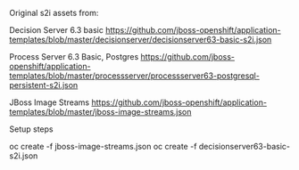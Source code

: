 Original s2i assets from:

Decision Server 6.3 basic
https://github.com/jboss-openshift/application-templates/blob/master/decisionserver/decisionserver63-basic-s2i.json

Process Server 6.3 Basic, Postgres
https://github.com/jboss-openshift/application-templates/blob/master/processserver/processserver63-postgresql-persistent-s2i.json

JBoss Image Streams
https://github.com/jboss-openshift/application-templates/blob/master/jboss-image-streams.json


Setup steps

oc create -f jboss-image-streams.json
oc create -f decisionserver63-basic-s2i.json
